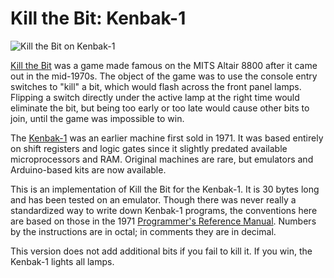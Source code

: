 # Kill the Bit: Kenbak-1 

![Kill the Bit on Kenbak-1](Kenbak_KillTheBit.gif)

[Kill the Bit](https://altairclone.com/downloads/killbits.pdf) was a game made famous on the MITS Altair 8800 after it came out in the mid-1970s. The object of the game was to use the console entry switches to "kill" a bit, which would flash across the front panel lamps. Flipping a switch directly under the active lamp at the right time would eliminate the bit, but being too early or too late would cause other bits to join, until the game was impossible to win.

The [Kenbak-1](https://en.wikipedia.org/wiki/Kenbak-1) was an earlier machine first sold in 1971. It was based entirely on shift registers and logic gates since it slightly predated available microprocessors and RAM. Original machines are rare, but emulators and Arduino-based kits are now available.

This is an implementation of Kill the Bit for the Kenbak-1. It is 30 bytes long and has been tested on an emulator. Though there was never really a standardized way to write down Kenbak-1 programs, the conventions here are based on those in the 1971 [Programmer's Reference Manual](http://kenbak-1.net/index_files/PRM.pdf). Numbers by the instructions are in octal; in comments they are in decimal.

This version does not add additional bits if you fail to kill it. If you win, the Kenbak-1 lights all lamps.